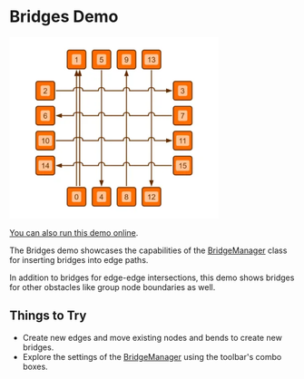 <!--
 //////////////////////////////////////////////////////////////////////////////
 // @license
 // This file is part of yFiles for HTML.
 // Use is subject to license terms.
 //
 // Copyright (c) by yWorks GmbH, Vor dem Kreuzberg 28,
 // 72070 Tuebingen, Germany. All rights reserved.
 //
 //////////////////////////////////////////////////////////////////////////////
-->
# Bridges Demo

<img src="../../../doc/demo-thumbnails/bridges.webp" alt="demo-thumbnail" height="320"/>

[You can also run this demo online](https://www.yworks.com/demos/view/bridges/).

The Bridges demo showcases the capabilities of the [BridgeManager](https://docs.yworks.com/yfileshtml/#/api/BridgeManager) class for inserting bridges into edge paths.

In addition to bridges for edge-edge intersections, this demo shows bridges for other obstacles like group node boundaries as well.

## Things to Try

- Create new edges and move existing nodes and bends to create new bridges.
- Explore the settings of the [BridgeManager](https://docs.yworks.com/yfileshtml/#/api/BridgeManager) using the toolbar's combo boxes.
